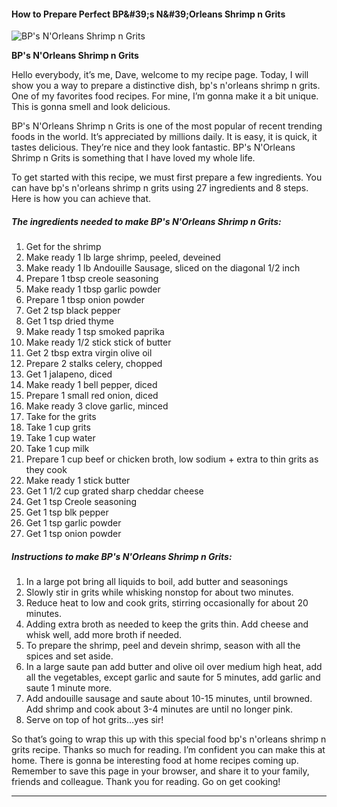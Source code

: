             

#### How to Prepare Perfect BP&amp;#39;s N&amp;#39;Orleans Shrimp n Grits

![BP's N'Orleans Shrimp n Grits](https://img-global.cpcdn.com/recipes/5849468340011008/751x532cq70/bps-norleans-shrimp-n-grits-recipe-main-photo.jpg)

**BP's N'Orleans Shrimp n Grits**

Hello everybody, it’s me, Dave, welcome to my recipe page. Today, I will show you a way to prepare a distinctive dish, bp's n'orleans shrimp n grits. One of my favorites food recipes. For mine, I’m gonna make it a bit unique. This is gonna smell and look delicious.

BP's N'Orleans Shrimp n Grits is one of the most popular of recent trending foods in the world. It’s appreciated by millions daily. It is easy, it is quick, it tastes delicious. They’re nice and they look fantastic. BP's N'Orleans Shrimp n Grits is something that I have loved my whole life.

To get started with this recipe, we must first prepare a few ingredients. You can have bp's n'orleans shrimp n grits using 27 ingredients and 8 steps. Here is how you can achieve that.

##### The ingredients needed to make BP's N'Orleans Shrimp n Grits:

1.  Get for the shrimp
2.  Make ready 1 lb large shrimp, peeled, deveined
3.  Make ready 1 lb Andouille Sausage, sliced on the diagonal 1/2 inch
4.  Prepare 1 tbsp creole seasoning
5.  Make ready 1 tbsp garlic powder
6.  Prepare 1 tbsp onion powder
7.  Get 2 tsp black pepper
8.  Get 1 tsp dried thyme
9.  Make ready 1 tsp smoked paprika
10.  Make ready 1/2 stick stick of butter
11.  Get 2 tbsp extra virgin olive oil
12.  Prepare 2 stalks celery, chopped
13.  Get 1 jalapeno, diced
14.  Make ready 1 bell pepper, diced
15.  Prepare 1 small red onion, diced
16.  Make ready 3 clove garlic, minced
17.  Take for the grits
18.  Take 1 cup grits
19.  Take 1 cup water
20.  Take 1 cup milk
21.  Prepare 1 cup beef or chicken broth, low sodium + extra to thin grits as they cook
22.  Make ready 1 stick butter
23.  Get 1 1/2 cup grated sharp cheddar cheese
24.  Get 1 tsp Creole seasoning
25.  Get 1 tsp blk pepper
26.  Get 1 tsp garlic powder
27.  Get 1 tsp onion powder

##### Instructions to make BP's N'Orleans Shrimp n Grits:

1.  In a large pot bring all liquids to boil, add butter and seasonings
2.  Slowly stir in grits while whisking nonstop for about two minutes.
3.  Reduce heat to low and cook grits, stirring occasionally for about 20 minutes.
4.  Adding extra broth as needed to keep the grits thin. Add cheese and whisk well, add more broth if needed.
5.  To prepare the shrimp, peel and devein shrimp, season with all the spices and set aside.
6.  In a large saute pan add butter and olive oil over medium high heat, add all the vegetables, except garlic and saute for 5 minutes, add garlic and saute 1 minute more.
7.  Add andouille sausage and saute about 10-15 minutes, until browned. Add shrimp and cook about 3-4 minutes are until no longer pink.
8.  Serve on top of hot grits…yes sir!

So that’s going to wrap this up with this special food bp's n'orleans shrimp n grits recipe. Thanks so much for reading. I’m confident you can make this at home. There is gonna be interesting food at home recipes coming up. Remember to save this page in your browser, and share it to your family, friends and colleague. Thank you for reading. Go on get cooking!

* * *